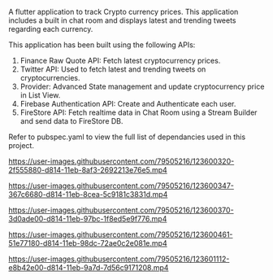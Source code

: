 A flutter application to track Crypto currency prices. This application includes a built in chat room and displays latest and trending tweets regarding each currency.

This application has been built using the following APIs:
1. Finance Raw Quote API: Fetch latest cryptocurrency prices.
2. Twitter API: Used to fetch latest and trending tweets on cryptocurrencies.
3. Provider: Advanced State management and update cryptocurrency price in List View.
4. Firebase Authentication API: Create and Authenticate each user.
5. FireStore API: Fetch realtime data in Chat Room using a Stream Builder and send data to FireStore DB.

Refer to pubspec.yaml to view the full list of dependancies used in this project.


https://user-images.githubusercontent.com/79505216/123600320-2f555880-d814-11eb-8af3-2692213e76e5.mp4



https://user-images.githubusercontent.com/79505216/123600347-367c6680-d814-11eb-8cea-5c9181c3831d.mp4



https://user-images.githubusercontent.com/79505216/123600370-3d0ade00-d814-11eb-97bc-1f8ed5e9f776.mp4



https://user-images.githubusercontent.com/79505216/123600461-51e77180-d814-11eb-98dc-72ae0c2e081e.mp4



https://user-images.githubusercontent.com/79505216/123601112-e8b42e00-d814-11eb-9a7d-7d56c9171208.mp4

